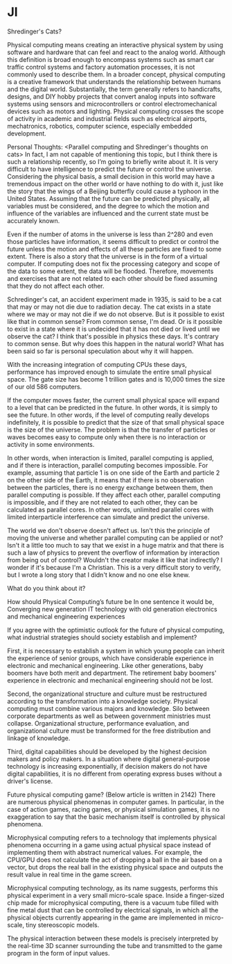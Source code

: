 # JI
Shredinger's Cats?


Physical computing 
means creating an interactive physical system by using software and hardware that can feel and react to the analog world. Although this definition is broad enough to encompass systems such as smart car traffic control systems and factory automation processes, it is not commonly used to describe them. In a broader concept, physical computing is a creative framework that understands the relationship between humans and the digital world. Substantially, the term generally refers to handicrafts, designs, and DIY hobby projects that convert analog inputs into software systems using sensors and microcontrollers or control electromechanical devices such as motors and lighting.
Physical computing crosses the scope of activity in academic and industrial fields such as electrical airports, mechatronics, robotics, computer science, especially embedded development.

Personal Thoughts: <Parallel computing and Shredinger's thoughts on cats>
In fact, I am not capable of mentioning this topic, but I think there is such a relationship recently, so I’m going to briefly write about it.
It is very difficult to have intelligence to predict the future or control the universe. Considering the physical basis, a small decision in this world may have a tremendous impact on the other world or have nothing to do with it, just like the story that the wings of a Beijing butterfly could cause a typhoon in the United States.
Assuming that the future can be predicted physically, all variables must be considered, and the degree to which the motion and influence of the variables are influenced and the current state must be accurately known.

Even if the number of atoms in the universe is less than 2^280 and even those particles have information, it seems difficult to predict or control the future unless the motion and effects of all these particles are fixed to some extent.
There is also a story that the universe is in the form of a virtual computer.
If computing does not fix the processing category and scope of the data to some extent, the data will be flooded.
Therefore, movements and exercises that are not related to each other should be fixed assuming that they do not affect each other.

Schredinger's cat, an accident experiment made in 1935, is said to be a cat that may or may not die due to radiation decay. The cat exists in a state where we may or may not die if we do not observe.
But is it possible to exist like that in common sense? From common sense, I'm dead. Or is it possible to exist in a state where it is undecided that it has not died or lived until we observe the cat?
I think that's possible in physics these days. It's contrary to common sense. But why does this happen in the natural world?
What has been said so far is personal speculation about why it will happen.

With the increasing integration of computing CPUs these days, performance has improved enough to simulate the entire small physical space. The gate size has become 1 trillion gates and is 10,000 times the size of our old 586 computers.

If the computer moves faster, the current small physical space will expand to a level that can be predicted in the future. In other words, it is simply to see the future.
In other words, if the level of computing really develops indefinitely, it is possible to predict that the size of that small physical space is the size of the universe.
The problem is that the transfer of particles or waves becomes easy to compute only when there is no interaction or activity in some environments.

In other words, when interaction is limited, parallel computing is applied, and if there is interaction, parallel computing becomes impossible.
For example, assuming that particle 1 is on one side of the Earth and particle 2 on the other side of the Earth, it means that if there is no observation between the particles, there is no energy exchange between them, then parallel computing is possible.
If they affect each other, parallel computing is impossible, and if they are not related to each other, they can be calculated as parallel cores. In other words, unlimited parallel cores with limited interparticle interference can simulate and predict the universe.

The world we don't observe doesn't affect us. Isn't this the principle of moving the universe and whether parallel computing can be applied or not?
Isn't it a little too much to say that we exist in a huge matrix and that there is such a law of physics to prevent the overflow of information by interaction from being out of control?
Wouldn't the creator make it like that indirectly? I wonder if it's because I'm a Christian.
This is a very difficult story to verify, but I wrote a long story that I didn't know and no one else knew.

What do you think about it?

How should Physical Computing’s future be
In one sentence it would be, Converging new generation IT technology with old generation electronics and mechanical engineering experiences

If you agree with the optimistic outlook for the future of physical computing, what industrial strategies should society establish and implement?

First, it is necessary to establish a system in which young people can inherit the experience of senior groups, which have considerable experience in electronic and mechanical engineering. Like other generations, baby boomers have both merit and department. The retirement baby boomers' experience in electronic and mechanical engineering should not be lost.

Second, the organizational structure and culture must be restructured according to the transformation into a knowledge society. Physical computing must combine various majors and knowledge. Silo between corporate departments as well as between government ministries must collapse. Organizational structure, performance evaluation, and organizational culture must be transformed for the free distribution and linkage of knowledge.

Third, digital capabilities should be developed by the highest decision makers and policy makers. In a situation where digital general-purpose technology is increasing exponentially, if decision makers do not have digital capabilities, it is no different from operating express buses without a driver's license.

Future physical computing game? 
(Below article is written in 2142)
There are numerous physical phenomenas in computer games. In particular, in the case of action games, racing games, or physical simulation games, it is no exaggeration to say that the basic mechanism itself is controlled by physical phenomena.

Microphysical computing refers to a technology that implements physical phenomena occurring in a game using actual physical space instead of implementing them with abstract numerical values. For example, the CPU/GPU does not calculate the act of dropping a ball in the air based on a vector, but drops the real ball in the existing physical space and outputs the result value in real time in the game screen.

Microphysical computing technology, as its name suggests, performs this physical experiment in a very small micro-scale space. Inside a finger-sized chip made for microphysical computing, there is a vacuum tube filled with fine metal dust that can be controlled by electrical signals, in which all the physical objects currently appearing in the game are implemented in micro-scale, tiny stereoscopic models.

The physical interaction between these models is precisely interpreted by the real-time 3D scanner surrounding the tube and transmitted to the game program in the form of input values.
